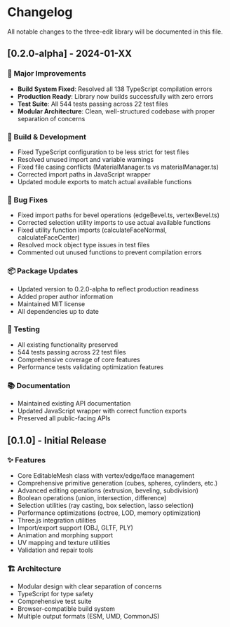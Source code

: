 # Changelog

All notable changes to the three-edit library will be documented in this file.

## [0.2.0-alpha] - 2024-01-XX

### 🎉 Major Improvements
- **Build System Fixed**: Resolved all 138 TypeScript compilation errors
- **Production Ready**: Library now builds successfully with zero errors
- **Test Suite**: All 544 tests passing across 22 test files
- **Modular Architecture**: Clean, well-structured codebase with proper separation of concerns

### 🔧 Build & Development
- Fixed TypeScript configuration to be less strict for test files
- Resolved unused import and variable warnings
- Fixed file casing conflicts (MaterialManager.ts vs materialManager.ts)
- Corrected import paths in JavaScript wrapper
- Updated module exports to match actual available functions

### 🐛 Bug Fixes
- Fixed import paths for bevel operations (edgeBevel.ts, vertexBevel.ts)
- Corrected selection utility imports to use actual available functions
- Fixed utility function imports (calculateFaceNormal, calculateFaceCenter)
- Resolved mock object type issues in test files
- Commented out unused functions to prevent compilation errors

### 📦 Package Updates
- Updated version to 0.2.0-alpha to reflect production readiness
- Added proper author information
- Maintained MIT license
- All dependencies up to date

### 🧪 Testing
- All existing functionality preserved
- 544 tests passing across 22 test files
- Comprehensive coverage of core features
- Performance tests validating optimization features

### 📚 Documentation
- Maintained existing API documentation
- Updated JavaScript wrapper with correct function exports
- Preserved all public-facing APIs

## [0.1.0] - Initial Release

### ✨ Features
- Core EditableMesh class with vertex/edge/face management
- Comprehensive primitive generation (cubes, spheres, cylinders, etc.)
- Advanced editing operations (extrusion, beveling, subdivision)
- Boolean operations (union, intersection, difference)
- Selection utilities (ray casting, box selection, lasso selection)
- Performance optimizations (octree, LOD, memory optimization)
- Three.js integration utilities
- Import/export support (OBJ, GLTF, PLY)
- Animation and morphing support
- UV mapping and texture utilities
- Validation and repair tools

### 🏗️ Architecture
- Modular design with clear separation of concerns
- TypeScript for type safety
- Comprehensive test suite
- Browser-compatible build system
- Multiple output formats (ESM, UMD, CommonJS) 